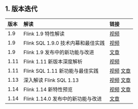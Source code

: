 
## 1. 版本迭代

| 版本 | 解读 | 链接 |
| :------------- | :------------- | :------------- |
| 1.9   | Flink 1.9 特性解读 | [视频](https://www.bilibili.com/video/BV1Jx411X72n?p=1) |
| 1.9   | Flink SQL 1.9.0 技术内幕和最佳实践 | [视频](https://www.bilibili.com/video/BV1Y4411y7u6?p=5) |
| 1.9   | Flink 1.9 发布中的新功能与改进 | [文章](https://mp.weixin.qq.com/s/uAD1Rv7utbecMNNrLJBXZw) |
| 1.11  | Flink 1.11 新版本深度解析 | [视频](https://www.bilibili.com/video/BV1ph411o746?spm_id_from=333.999.0.0) |
| 1.11  | Flink SQL 1.11 新功能与最佳实践 | [视频](https://www.bilibili.com/video/BV1Ck4y1y7Dc?p=4) [文章](https://mp.weixin.qq.com/s/pB7cqD7b8RUEfc9OJ5AMgA) |
| 1.13  | 深入解读 Flink SQL 1.13 | [视频](https://www.bilibili.com/video/BV1KQ4y1d7Dk?spm_id_from=333.999.0.0) [文章](https://mp.weixin.qq.com/s/KaWJ99oGn3WJysfc5OcmTA) |
| 1.14  | Flink 1.14 新特性预览 | [视频](https://www.bilibili.com/video/BV1xM4y157AD?p=4) [文章](https://mp.weixin.qq.com/s/J1HmeXRGkSrY4aSTTCdiMA) |
| 1.14  | Flink 1.14.0 发布中的新功能与改进 | [文章](https://mp.weixin.qq.com/s/f825TdeH9lhu3PKb6zYs6Q) |

